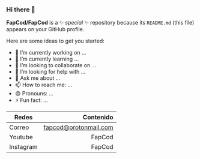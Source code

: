 ### Hi there 👋


**FapCod/FapCod** is a ✨ _special_ ✨ repository because its `README.md` (this file) appears on your GitHub profile.

Here are some ideas to get you started:

- 🔭 I’m currently working on ...
- 🌱 I’m currently learning ...
- 👯 I’m looking to collaborate on ...
- 🤔 I’m looking for help with ...
- 💬 Ask me about ...
- 📫 How to reach me: ...
- 😄 Pronouns: ...
- ⚡ Fun fact: ...

| Redes     | Contenido |
| --------- | -----:|
| Correo  | fapcod@protonmail.com |
| Youtube    |   FapCod |
| Instagram      |    FapCod |
